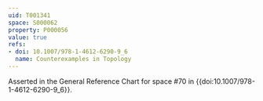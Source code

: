 ```yaml
---
uid: T001341
space: S000062
property: P000056
value: true
refs:
- doi: 10.1007/978-1-4612-6290-9_6
  name: Counterexamples in Topology
---
```


Asserted in the General Reference Chart for space #70 in
{{doi:10.1007/978-1-4612-6290-9_6}}.
